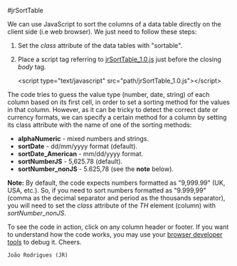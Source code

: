 #jrSortTable

We can use JavaScript to sort the columns of a data table directly on the client side (i.e web browser). We just need to follow these steps:

1. Set the *class* attribute of the data tables with "sortable".
2. Place a script tag referring to  [jrSortTable_1.0.js](https://github.com/jrodgs/jrSortTable/blob/master/jrSortTable_1.0.js) just before the closing *body* tag.

    &lt;script type="text/javascript" src="path/jrSortTable_1.0.js">&lt;/script>

The code tries to guess the value type (number, date, string) of each column based on its first cell, in order to set a sorting method for the values in that column. However, as it can be tricky to detect the correct date or currency formats, we can specify a certain method for a column by setting its class attribute with the name of one of the sorting methods:

*   **alphaNumeric** - mixed numbers and strings.
*   **sortDate** - dd/mm/yyyy format (default).
*   **sortDate_American** - mm/dd/yyyy format.
*   **sortNumberJS** - 5,625.78 (default).
*   **sortNumber_nonJS** -  5.625,78 (see the **note** below).

**Note:** By default, the code expects numbers formatted as "9,999.99" (UK, USA, etc.). So, if you need to sort numbers formatted as "9.999,99" (comma as the decimal separator and period as the thousands separator), you will need to set the *class* attribute of the *TH* element (column) with *sortNumber_nonJS*.

To see the code in action, click on any column header or footer. If you want to understand how the code works, you may use your [browser developer tools](http://devtoolsecrets.com/) to debug it.
Cheers.

    João Rodrigues (JR)
